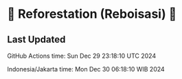 
# 🌳 Reforestation (Reboisasi) 🌲

## Last Updated

GitHub Actions time: Sun Dec 29 23:18:10 UTC 2024

Indonesia/Jakarta time: Mon Dec 30 06:18:10 WIB 2024
